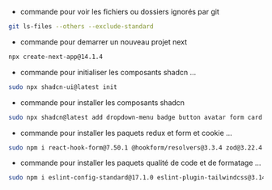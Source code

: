 * commande pour voir les fichiers ou dossiers ignorés par git
 ```bash
git ls-files --others --exclude-standard
 ```
* commande pour demarrer un nouveau projet next
 ```bash
npx create-next-app@14.1.4
 ```
* commande pour initialiser les composants shadcn ...
```bash
sudo npx shadcn-ui@latest init
```

* commande pour installer les composants shadcn
```bash
sudo npx shadcn@latest add dropdown-menu badge button avatar form card input label menubar pagination skeleton sheet tabs textarea select

```
* commande pour installer les paquets redux et form et cookie ...
```bash
sudo npm i react-hook-form@7.50.1 @hookform/resolvers@3.3.4 zod@3.22.4 react-toastify@10.0.4 react-redux@9.1.0 @reduxjs/toolkit@2.1.0 async-mutex@0.4.1 cookies-next@4.1.1 axios@1.6.7 date-fns@3.3.1 react-select@5.8.0 @heroicons/react
```

* commande pour installer les paquets qualité de code et de formatage ...
```bash
sudo npm i eslint-config-standard@17.1.0 eslint-plugin-tailwindcss@3.14.1 eslint-config-prettier@9.1.0 prettier@3.2.4 sharp@0.33.2
```

